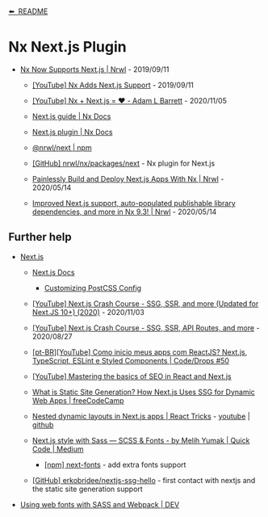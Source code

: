[⬅️&nbsp;&nbsp;README](../README.md)

# Nx Next.js Plugin

- [Nx Now Supports Next.js | Nrwl](https://blog.nrwl.io/nx-now-supports-next-js-84ae3d0b2aed) - 2019/09/11

  - [[YouTube] Nx Adds Next.js Support](https://www.youtube.com/watch?v=dmwgmHJ8_Ms) - 2019/09/11

  - [[YouTube] Nx + Next.js = ❤️ - Adam L Barrett](https://www.youtube.com/watch?v=chBOFzpGpyo) - 2020/11/05

  - [Next.js guide | Nx Docs](https://nx.dev/latest/react/guides/nextjs)

  - [Next.js plugin | Nx Docs](https://nx.dev/latest/react/plugins/next/overview)

  - [@nrwl/next | npm](https://www.npmjs.com/package/@nrwl/next)

  - [[GitHub] nrwl/nx/packages/next](https://github.com/nrwl/nx/tree/master/packages/next) - Nx plugin for Next.js

  - [Painlessly Build and Deploy Next.js Apps With Nx | Nrwl](https://blog.nrwl.io/painlessly-build-and-deploy-next-js-apps-with-nx-225e2721da78) - 2020/05/14

  - [Improved Next.js support, auto-populated publishable library dependencies, and more in Nx 9.3! | Nrwl](https://blog.nrwl.io/improved-next-js-support-auto-populated-publishable-library-dependencies-and-more-in-nx-9-3-c7dc967dc065) - 2020/05/14

<!--
## Known limitation

define
-->

## Further help

- [Next.js](https://nextjs.org/)

  - [Next.js Docs](https://nextjs.org/docs/getting-started)

    - [Customizing PostCSS Config](https://nextjs.org/docs/advanced-features/customizing-postcss-config)

  - [[YouTube] Next.js Crash Course - SSG, SSR, and more (Updated for Next.JS 10+) (2020)](https://www.youtube.com/watch?v=dArDe9v5QIA) - 2020/11/03

  - [[YouTube] Next.js Crash Course - SSG, SSR, API Routes, and more](https://www.youtube.com/watch?v=q-sYloF3xKM) - 2020/08/27

  - [[pt-BR][YouTube] Como inicio meus apps com ReactJS? Next.js, TypeScript, ESLint e Styled Components | Code/Drops #50](https://www.youtube.com/watch?v=1nVUfZg2dSA)

  - [[YouTube] Mastering the basics of SEO in React and Next.js](https://www.youtube.com/watch?v=GfsqFaiaK3A)

  - [What is Static Site Generation? How Next.js Uses SSG for Dynamic Web Apps | freeCodeCamp](https://www.freecodecamp.org/news/static-site-generation-with-nextjs/)

  - [Nested dynamic layouts in Next.js apps | React Tricks](https://reacttricks.com/nested-dynamic-layouts-in-next-apps/) - [youtube](https://www.youtube.com/watch?v=69-mnojSa0M) | [github](https://github.com/kheruc/rt-nested-layouts)

  - [Next.js style with Sass — SCSS & Fonts - by Melih Yumak | Quick Code | Medium](https://medium.com/quick-code/next-js-style-with-sass-scss-fonts-54e9cef70377)

    - [[npm] next-fonts](https://www.npmjs.com/package/next-fonts) - add extra fonts support

  - [[GitHub] erkobridee/nextjs-ssg-hello](https://github.com/erkobridee/nextjs-ssg-hello) - first contact with nextjs and the static site generation support

- [Using web fonts with SASS and Webpack | DEV](https://dev.to/varya/using-web-fonts-with-sass-and-webpack-51m4)
